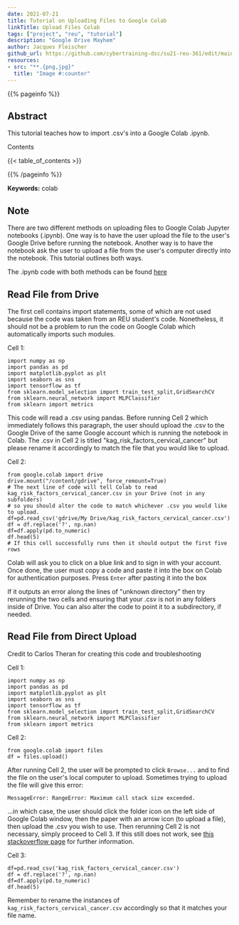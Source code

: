```yaml
---
date: 2021-07-21
title: Tutorial on Uploading Files to Google Colab
linkTitle: Upload Files Colab
tags: ["project", "reu", "tutorial"]
description: "Google Drive Mayhem"
author: Jacques Fleischer
github_url: https://github.com/cybertraining-dsc/su21-reu-361/edit/main/tutorials/colab/index.md
resources:
- src: "**.{png,jpg}"
  title: "Image #:counter"
---
```



{{% pageinfo %}}

## Abstract

This tutorial teaches how to import .csv's into a Google Colab .ipynb.

Contents

{{< table_of_contents >}}

{{% /pageinfo %}}

**Keywords:** colab


## Note

There are two different methods on uploading files to Google Colab Jupyter notebooks (.ipynb). One way is to
have the user upload the file to the user's Google Drive before running the notebook. Another way
is to have the notebook ask the user to upload a file from the user's computer directly into the notebook. 
This tutorial outlines both ways.

The .ipynb code with both methods can be found [here](https://colab.research.google.com/drive/1nUMmLYpz_4fILf6xrJMDWs9_vFFUrZQ6?usp=sharing)

## Read File from Drive

The first cell contains import statements, some of which are not used because the code was taken from an
REU student's code. Nonetheless, it should not be a problem to run the code on Google Colab which
automatically imports such modules.

Cell 1:
```angular2html
import numpy as np
import pandas as pd
import matplotlib.pyplot as plt
import seaborn as sns
import tensorflow as tf
from sklearn.model_selection import train_test_split,GridSearchCV
from sklearn.neural_network import MLPClassifier
from sklearn import metrics
```

This code will read a .csv using pandas. Before running Cell 2 which immediately follows this paragraph, the user
should upload the .csv to the Google Drive of the same Google account which is running the notebook in Colab. The
.csv in Cell 2 is titled "kag_risk_factors_cervical_cancer" but please rename it accordingly to match the file
that you would like to upload.

Cell 2:
```angular2html
from google.colab import drive 
drive.mount("/content/gdrive", force_remount=True)
# The next line of code will tell Colab to read kag_risk_factors_cervical_cancer.csv in your Drive (not in any subfolders)
# so you should alter the code to match whichever .csv you would like to upload.
df=pd.read_csv('gdrive/My Drive/kag_risk_factors_cervical_cancer.csv')
df = df.replace('?', np.nan) 
df=df.apply(pd.to_numeric)
df.head(5)
# If this cell successfully runs then it should output the first five rows
```

Colab will ask you to click on a blue link and to sign in with your account. Once done, the user must copy a code
and paste it into the box on Colab for authentication purposes. Press `Enter` after pasting it into the box

If it outputs an error along the lines of "unknown directory" then try rerunning the two cells and ensuring that
your .csv is not in any folders inside of Drive. You can also alter the code to point it to a subdirectory, if needed.


## Read File from Direct Upload

Credit to Carlos Theran for creating this code and troubleshooting

Cell 1:
```angular2html
import numpy as np
import pandas as pd
import matplotlib.pyplot as plt
import seaborn as sns
import tensorflow as tf
from sklearn.model_selection import train_test_split,GridSearchCV
from sklearn.neural_network import MLPClassifier
from sklearn import metrics
```

Cell 2:
```angular2html
from google.colab import files
df = files.upload()
```

After running Cell 2, the user will be prompted to click `Browse...` and to find the file on the user's local
computer to upload. Sometimes trying to upload the file will give this error:

`MessageError: RangeError: Maximum call stack size exceeded.`

...in which case, the user should click the folder icon on the left side of Google Colab window, then the paper
with an arrow icon (to upload a file), then upload the .csv you wish to use. Then rerunning Cell 2 is not
necessary, simply proceed to Cell 3. If this still does not work, see [this stackoverflow page](https://stackoverflow.com/questions/53630073/google-colaboratory-import-data-stack-size-exceeded) for further information.

Cell 3:
```angular2html
df=pd.read_csv('kag_risk_factors_cervical_cancer.csv')
df = df.replace('?', np.nan) 
df=df.apply(pd.to_numeric)
df.head(5)
```

Remember to rename the instances of `kag_risk_factors_cervical_cancer.csv` accordingly so that it matches your file name.
